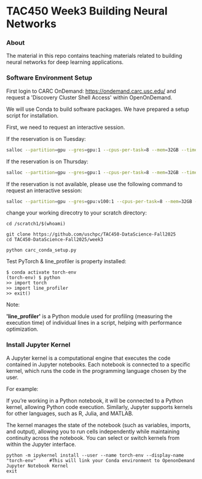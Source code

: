# TAC450 Week3 Building Neural Networks

### About
The material in this repo contains teaching materials related to building neural networks for deep learning applications. 

### Software Environment Setup
First login to CARC OnDemand: https://ondemand.carc.usc.edu/ and request a 'Discovery Cluster Shell Access' within OpenOnDemand. 

We will use Conda to build software packages. We have prepared a setup script for installation. 

First, we need to request an interactive session. 

If the reservation is on Tuesday:
```bash
salloc --partition=gpu --gres=gpu:1 --cpus-per-task=8 --mem=32GB --time=00:30:00 --account=irahbari_1147 --reservation=tac450-tu
```

If the reservation is on Thursday:
```bash
salloc --partition=gpu --gres=gpu:1 --cpus-per-task=8 --mem=32GB --time=00:30:00 --account=irahbari_1147 --reservation=tac450-th
```

If the reservation is not available, please use the following command to request an interactive session: 
```bash
salloc --partition=gpu --gres=gpu:v100:1 --cpus-per-task=8 --mem=32GB --time=00:30:00 --account=irahbari_1147
```


change your working direcotry to your scratch directory:
```
cd /scratch1/$(whoami)
```
```
git clone https://github.com/uschpc/TAC450-DataScience-Fall2025
cd TAC450-DataScience-Fall2025/week3
```
```
python carc_conda_setup.py
```

Test PyTorch & line_profiler is property installed: 
```
$ conda activate torch-env
(torch-env) $ python
>> import torch
>> import line_profiler
>> exit()
```

Note: 

**'line_profiler'** is a Python module used for profiling (measuring the execution time) of individual lines in a script, helping with performance optimization.


### Install Jupyter Kernel

A Jupyter kernel is a computational engine that executes the code contained in Jupyter notebooks. Each notebook is connected to a specific kernel, which runs the code in the programming language chosen by the user.

For example:

If you’re working in a Python notebook, it will be connected to a Python kernel, allowing Python code execution.
Similarly, Jupyter supports kernels for other languages, such as R, Julia, and MATLAB.

The kernel manages the state of the notebook (such as variables, imports, and output), allowing you to run cells independently while maintaining continuity across the notebook. You can select or switch kernels from within the Jupyter interface.
```
python -m ipykernel install --user --name torch-env --display-name "torch-env"     #This will link your Conda environment to OpenonDemand Jupyter Notebook Kernel
exit 
```




